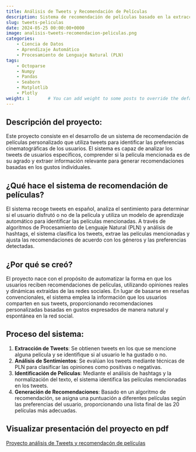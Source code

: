 ```yaml
---
title: Análisis de Tweets y Recomendación de Películas
description: Sistema de recomendación de películas basado en la extracción y análisis de tweets para identificar preferencias cinematográficas.
slug: tweets-peliculas
date: 2024-05-25 00:00:00+0000
image: analisis-tweets-recomendacion-peliculas.png
categories:
    - Ciencia de Datos
    - Aprendizaje Automático
    - Procesamiento de Lenguaje Natural (PLN)
tags:
    - Octoparse
    - Numpy
    - Pandas
    - Seaborn
    - Matplotlib
    - Plotly
weight: 1       # You can add weight to some posts to override the default sorting (date descending)
---
```


## Descripción del proyecto:
Este proyecto consiste en el desarrollo de un sistema de recomendación de películas personalizado que utiliza tweets para identificar las preferencias cinematográficas de los usuarios. El sistema es capaz de analizar los tweets de usuarios específicos, comprender si la película mencionada es de su agrado y extraer información relevante para generar recomendaciones basadas en los gustos individuales.

## ¿Qué hace el sistema de recomendación de películas?
El sistema recoge tweets en español, analiza el sentimiento para determinar si el usuario disfrutó o no de la película y utiliza un modelo de aprendizaje automático para identificar las películas mencionadas. A través de algoritmos de Procesamiento de Lenguaje Natural (PLN) y análisis de hashtags, el sistema clasifica los tweets, extrae las películas mencionadas y ajusta las recomendaciones de acuerdo con los géneros y las preferencias detectadas.

## ¿Por qué se creó?
El proyecto nace con el propósito de automatizar la forma en que los usuarios reciben recomendaciones de películas, utilizando opiniones reales y dinámicas extraídas de las redes sociales. En lugar de basarse en reseñas convencionales, el sistema emplea la información que los usuarios comparten en sus tweets, proporcionando recomendaciones personalizadas basadas en gustos expresados de manera natural y espontánea en la red social.

## Proceso del sistema:
1. **Extracción de Tweets**: Se obtienen tweets en los que se mencione alguna película y se identifique si al usuario le ha gustado o no.
2. **Análisis de Sentimientos**: Se evalúan los tweets mediante técnicas de PLN para clasificar las opiniones como positivas o negativas.
3. **Identificación de Películas**: Mediante el análisis de hashtags y la normalización del texto, el sistema identifica las películas mencionadas en los tweets.
4. **Generación de Recomendaciones**: Basado en un algoritmo de recomendación, se asigna una puntuación a diferentes películas según las preferencias del usuario, proporcionando una lista final de las 20 películas más adecuadas.

## Visualizar presentación del proyecto en pdf
[Proyecto análisis de Tweets y recomendacón de películas](presentacion-resultados.pdf)